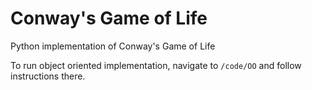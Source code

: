 # Conway's Game of Life

Python implementation of Conway's Game of Life

To run object oriented implementation, navigate to `/code/OO` and follow instructions there.
